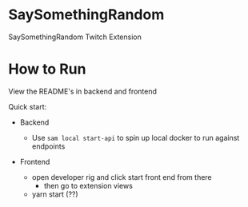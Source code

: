 # SaySomethingRandom
SaySomethingRandom Twitch Extension


# How to Run
View the README's in backend and frontend

Quick start:

- Backend
   - Use `sam local start-api` to spin up local docker to run against endpoints

- Frontend
    - open developer rig and click start front end from there
        - then go to extension views
   - yarn start (??)